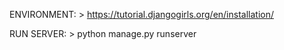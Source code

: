 ENVIRONMENT:
    > https://tutorial.djangogirls.org/en/installation/

RUN SERVER:
    > python manage.py runserver